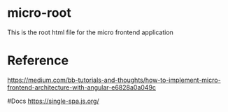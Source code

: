 # micro-root
This is the root html file for the micro frontend application

# Reference
https://medium.com/bb-tutorials-and-thoughts/how-to-implement-micro-frontend-architecture-with-angular-e6828a0a049c

#Docs
https://single-spa.js.org/
